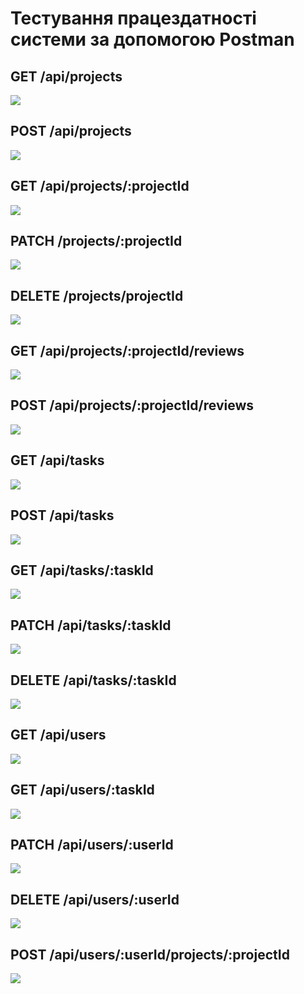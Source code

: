 # Тестування працездатності системи за допомогою Postman

## GET /api/projects

![](./media/GetAllProjects.png)

## POST /api/projects

![](./media/PostProject.png)

## GET /api/projects/:projectId

![](./media/GetProject.png)

## PATCH /projects/:projectId

![](./media/PatchProject.png)

## DELETE /projects/projectId

![](./media/DeleteProject.png)

## GET /api/projects/:projectId/reviews

![](./media/GetReview.png)

## POST /api/projects/:projectId/reviews

![](./media/PostReview.png)

## GET /api/tasks

![](./media/GetTasks.png)

## POST /api/tasks

![](./media/PostTask.png)

## GET /api/tasks/:taskId

![](./media/GetTask.png)

## PATCH /api/tasks/:taskId

![](./media/PatchTask.png)

## DELETE /api/tasks/:taskId

![](./media/DeleteTask.png)

## GET /api/users

![](./media/GetUsers.png)

## GET /api/users/:taskId

![](./media/GetUser.png)

## PATCH /api/users/:userId

![](./media/PatchUser.png)

## DELETE /api/users/:userId

![](./media/DeleteUser.png)

## POST /api/users/:userId/projects/:projectId

![](./media/ConnectUser.png)


